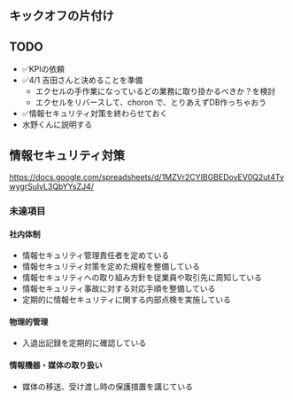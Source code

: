 キックオフの片付け
---

## TODO
- ✅KPIの依頼
- ✅4/1 吉田さんと決めることを準備
  - エクセルの手作業になっているどの業務に取り掛かるべきか？を検討
  - エクセルをリバースして、choron で、とりあえずDB作っちゃおう
- ✅情報セキュリティ対策を終わらせておく
- 水野くんに説明する



## 情報セキュリティ対策
https://docs.google.com/spreadsheets/d/1MZVr2CYIBGBEDovEV0Q2ut4TvwygrSulvL3QbYYsZJ4/

### 未達項目
#### 社内体制
- 情報セキュリティ管理責任者を定めている
- 情報セキュリティ対策を定めた規程を整備している
- 情報セキュリティへの取り組み方針を従業員や取引先に周知している
- 情報セキュリティ事故に対する対応手順を整備している
- 定期的に情報セキュリティに関する内部点検を実施している
#### 物理的管理
- 入退出記録を定期的に確認している
#### 情報機器・媒体の取り扱い
- 媒体の移送、受け渡し時の保護措置を講じている

